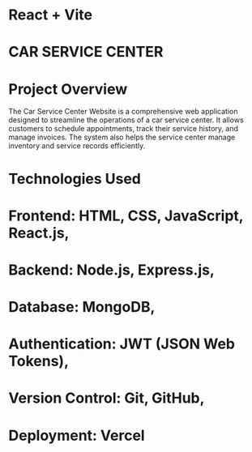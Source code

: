 # React + Vite

# CAR SERVICE CENTER

# Project Overview

The Car Service Center Website is a comprehensive web application designed to streamline the operations of a car service center. It allows customers to schedule appointments, track their service history, and manage invoices. The system also helps the service center manage inventory and service records efficiently.

# Technologies Used

# Frontend: HTML, CSS, JavaScript, React.js,

# Backend: Node.js, Express.js,

# Database: MongoDB,

# Authentication: JWT (JSON Web Tokens),

# Version Control: Git, GitHub,

# Deployment: Vercel
